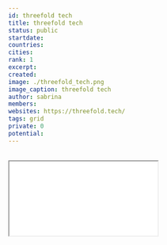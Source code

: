 ```yaml
---
id: threefold tech
title: threefold tech
status: public
startdate: 
countries: 
cities: 
rank: 1
excerpt: 
created: 
image: ./threefold_tech.png
image_caption: threefold tech
author: sabrina
members: 
websites: https://threefold.tech/
tags: grid
private: 0
potential: 
---
```




<BR>

<iframe src=

<BR>




